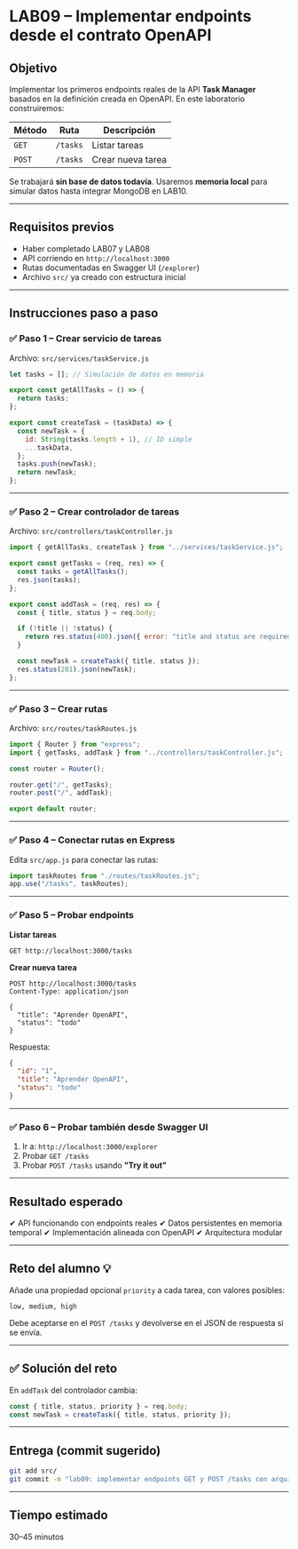 # LAB09 – Implementar endpoints desde el contrato OpenAPI

## Objetivo

Implementar los primeros endpoints reales de la API **Task Manager** basados en la definición creada en OpenAPI. En este laboratorio construiremos:

| Método | Ruta     | Descripción       |
| ------ | -------- | ----------------- |
| `GET`  | `/tasks` | Listar tareas     |
| `POST` | `/tasks` | Crear nueva tarea |

Se trabajará **sin base de datos todavía**. Usaremos **memoria local** para simular datos hasta integrar MongoDB en LAB10.

---

## Requisitos previos

* Haber completado LAB07 y LAB08
* API corriendo en `http://localhost:3000`
* Rutas documentadas en Swagger UI (`/explorer`)
* Archivo `src/` ya creado con estructura inicial

---

## Instrucciones paso a paso

### ✅ Paso 1 – Crear servicio de tareas

Archivo: `src/services/taskService.js`

```js
let tasks = []; // Simulación de datos en memoria

export const getAllTasks = () => {
  return tasks;
};

export const createTask = (taskData) => {
  const newTask = {
    id: String(tasks.length + 1), // ID simple
    ...taskData,
  };
  tasks.push(newTask);
  return newTask;
};
```

---

### ✅ Paso 2 – Crear controlador de tareas

Archivo: `src/controllers/taskController.js`

```js
import { getAllTasks, createTask } from "../services/taskService.js";

export const getTasks = (req, res) => {
  const tasks = getAllTasks();
  res.json(tasks);
};

export const addTask = (req, res) => {
  const { title, status } = req.body;

  if (!title || !status) {
    return res.status(400).json({ error: "title and status are required" });
  }

  const newTask = createTask({ title, status });
  res.status(201).json(newTask);
};
```

---

### ✅ Paso 3 – Crear rutas

Archivo: `src/routes/taskRoutes.js`

```js
import { Router } from "express";
import { getTasks, addTask } from "../controllers/taskController.js";

const router = Router();

router.get("/", getTasks);
router.post("/", addTask);

export default router;
```

---

### ✅ Paso 4 – Conectar rutas en Express

Edita `src/app.js` para conectar las rutas:

```js
import taskRoutes from "./routes/taskRoutes.js";
app.use("/tasks", taskRoutes);
```

---

### ✅ Paso 5 – Probar endpoints

**Listar tareas**

```
GET http://localhost:3000/tasks
```

**Crear nueva tarea**

```
POST http://localhost:3000/tasks
Content-Type: application/json

{
  "title": "Aprender OpenAPI",
  "status": "todo"
}
```

Respuesta:

```json
{
  "id": "1",
  "title": "Aprender OpenAPI",
  "status": "todo"
}
```

---

### ✅ Paso 6 – Probar también desde Swagger UI

1. Ir a: `http://localhost:3000/explorer`
2. Probar `GET /tasks`
3. Probar `POST /tasks` usando **"Try it out"**

---

## Resultado esperado

✔ API funcionando con endpoints reales
✔ Datos persistentes en memoria temporal
✔ Implementación alineada con OpenAPI
✔ Arquitectura modular

---

## Reto del alumno 💡

Añade una propiedad opcional `priority` a cada tarea, con valores posibles:

```
low, medium, high
```

Debe aceptarse en el `POST /tasks` y devolverse en el JSON de respuesta si se envía.

---

## ✅ Solución del reto

En `addTask` del controlador cambia:

```js
const { title, status, priority } = req.body;
const newTask = createTask({ title, status, priority });
```

---

## Entrega (commit sugerido)

```bash
git add src/
git commit -m "lab09: implementar endpoints GET y POST /tasks con arquitectura modular"
```

---

## Tiempo estimado

30–45 minutos
